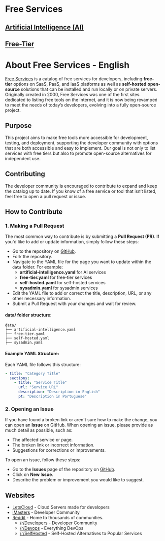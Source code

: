 # Free Services

## [Artificial Intelligence (AI)](artificial-intelligence_en.md)
## [Free-Tier](free-tier_en.md)

# About Free Services - English
[Free Services](https://freeservices.dev) is a catalog of free services for developers, including **free-tier** options on SaaS, PaaS, and IaaS platforms as well as **self-hosted** **open-source** solutions that can be installed and run locally or on private servers. Originally created in 2000, Free Services was one of the first sites dedicated to listing free tools on the internet, and it is now being revamped to meet the needs of today’s developers, evolving into a fully open-source project.

## Purpose
This project aims to make free tools more accessible for development, testing, and deployment, supporting the developer community with options that are both accessible and easy to implement. Our goal is not only to list services with free tiers but also to promote open-source alternatives for independent use.

## Contributing
The developer community is encouraged to contribute to expand and keep the catalog up to date. If you know of a free service or tool that isn’t listed, feel free to open a pull request or issue.

## How to Contribute
### 1. Making a Pull Request

The most common way to contribute is by submitting a **Pull Request (PR)**. If you'd like to add or update information, simply follow these steps:

- Go to the repository on [GitHub](https://github.com/servicosgratis/free-services-dev).
- Fork the repository.
- Navigate to the YAML file for the page you want to update within the **`data`** folder. For example:
  - **artificial-intelligence.yaml** for AI services
  - **free-tier.yaml** for free-tier services
  - **self-hosted.yaml** for self-hosted services
  - **sysadmin.yaml** for sysadmin services
- Edit the YAML file to add or correct the title, description, URL, or any other necessary information.
- Submit a Pull Request with your changes and wait for review.

#### data/ folder structure:
```
data/
├── artificial-intelligence.yaml
├── free-tier.yaml
├── self-hosted.yaml
├── sysadmin.yaml
```

#### Example YAML Structure:
Each YAML file follows this structure:

```yaml
- title: "Category Title"
  sections:
    - title: "Service Title"
      url: "Service URL"
      description: "Description in English"
      pt: "Description in Portuguese"
```

### 2. Opening an Issue

If you have found a broken link or aren't sure how to make the change, you can open an **Issue** on GitHub. When opening an issue, please provide as much detail as possible, such as:

- The affected service or page.
- The broken link or incorrect information.
- Suggestions for corrections or improvements.

To open an issue, follow these steps:

- Go to the **Issues** page of the repository on [GitHub](https://github.com/servicosgratis/free-services-dev/issues).
- Click on **New Issue**.
- Describe the problem or improvement you would like to suggest.

## Websites
- [LetsCloud](https://letscloud.io) - Cloud Servers made for developers
- [iMasters](https://imasters.com.br) - Developer Community
- [Reddit](https://reddit.com) - Home to thousands of communities.
  -  [/r/Developers](https://www.reddit.com/r/developers/) - Developer Community
  -  [/r/Devops](https://www.reddit.com/r/devops/) - Everything DevOps
  -  [/r/SelfHosted](https://www.reddit.com/r/selfhosted/) - Self-Hosted Alternatives to Popular Services
